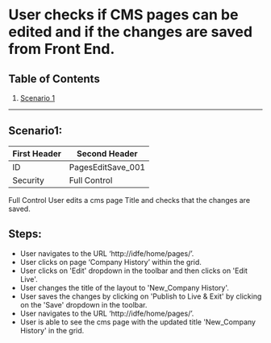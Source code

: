 ﻿# User checks if CMS pages can be edited and if the changes are saved from Front End. 
## Table of Contents
1. [Scenario 1](#Scenario1)

___
<div id="scenario1" />

## Scenario1: <a name="scenario-1"></a>
First Header | Second Header
------------ | -------------
ID | PagesEditSave_001
Security | Full Control

Full Control User edits a cms page Title and checks that the changes are saved.

## Steps: 
*	User navigates to the URL ‘http://idfe/home/pages/’.
*   User clicks on page ‘Company History’ within the grid.
*   User clicks on 'Edit' dropdown in the toolbar and then clicks on 'Edit Live'.
*   User changes the title of the layout to 'New_Company History'.
*   User saves the changes by clicking on 'Publish to Live & Exit' by clicking on the 'Save' dropdown in the toolbar.
*	User navigates to the URL ‘http://idfe/home/pages/’.
*   User is able to see the cms page with the updated title 'New_Company History' in the grid.
